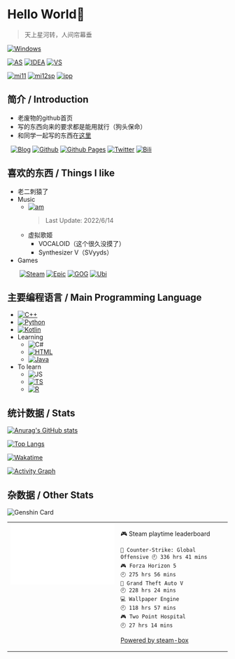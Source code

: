 # Hello World:wave:

> 天上星河转，人间帘幕垂

[![Windows](https://img.shields.io/badge/Windows-11-4e9eee?style=flat-square&logo=windows&logoColor=white)](https://www.microsoft.com/windows/windows-11)

[![AS](https://img.shields.io/badge/-Android%20Studio-3DDC84?logo=androidstudio&logoColor=white&style=flat-square)](https://developer.android.com/studio)
[![IDEA](https://img.shields.io/badge/-IntelliJ%20IDEA-000000?logo=intellijidea&logoColor=white&style=flat-square)](https://www.jetbrains.com/idea/)
[![VS](https://img.shields.io/badge/-Visual%20Studio-5C2D91?logo=visualstudio&logoColor=white&style=flat-square)](https://visualstudio.microsoft.com/)

[![mi11](https://img.shields.io/badge/Xiaomi-11-FF6900?logo=xiaomi&logoColor=white&style=flat-square)](https://www.mi.com/mi11)
[![mi12sp](https://img.shields.io/badge/Xiaomi-12S%20Pro-FF6900?logo=xiaomi&logoColor=white&style=flat-square)](https://www.mi.com/mi12s-pro)
[![ipp](https://img.shields.io/badge/iPad-Pro%2011%27-000000?logo=apple&logoColor=white&style=flat-square)](https://www.apple.com/ipad-pro/)


## 简介 / Introduction
- 老废物的github首页
- 写的东西向来的要求都是能用就行（狗头保命）
- 和同学一起写的东西在[这里](https://github.com/Two-Super-Boss)

&nbsp;&nbsp;[![Blog](https://img.shields.io/badge/-Blog-21759b?logo=wordpress&logoColor=white&style=flat-square)](http://110.40.165.70)&nbsp;[![Github](https://img.shields.io/badge/-GitHub-black?logo=GitHub&style=flat-square)](https://github.com/qhy040404)&nbsp;[![Github Pages](https://img.shields.io/badge/-GitHub%20Pages-black?logo=GitHubpages&style=flat-square)](https://qhy040404.github.io)&nbsp;[![Twitter](https://img.shields.io/badge/-Twitter-1da1f2?logo=Twitter&logoColor=white&style=flat-square)](https://twitter.com/qhy040404)&nbsp;[![Bili](https://img.shields.io/badge/-Bilibili-fb7299?logo=bilibili&logoColor=white&style=flat-square)](https://space.bilibili.com/297469854)

## 喜欢的东西 / Things I like
- 老二刺猿了
- Music
  - [![am](https://img.shields.io/badge/Apple%20Music-歌单-FA243C?logo=applemusic&logoColor=white&style=flat-square)](https://music.apple.com/cn/playlist/just-my-favorite/pl.u-8aAVZglHWya2xM)
    > Last Update: 2022/6/14
  - 虚拟歌姬  
    - VOCALOID（这个很久没摸了）
    - Synthesizer V（SVyyds）
- Games

&nbsp;&nbsp;&nbsp;&nbsp;&nbsp;&nbsp;
[![Steam](https://img.shields.io/badge/-Steam-000000?logo=steam&logoColor=white&style=flat-square)](https://steamcommunity.com/id/qhy7490)
[![Epic](https://img.shields.io/badge/-Epic-000000?logo=epicgames&logoColor=white&style=flat-square)](https://qhy040404.github.io/game)
[![GOG](https://img.shields.io/badge/-GOG%20Galaxy-000000?logo=gogdotcom&logoColor=white&style=flat-square)](https://qhy040404.github.io/game)
[![Ubi](https://img.shields.io/badge/-Ubisoft%20Connect-000000?logo=ubisoft&logoColor=white&style=flat-square)](https://qhy040404.github.io/game)

## 主要编程语言 / Main Programming Language
- [![C++](https://img.shields.io/badge/-C++-00599c?logo=cplusplus&logoColor=white&style=flat-square)](https://isocpp.org/)
- [![Python](https://img.shields.io/badge/-Python-3776ab?logo=python&logoColor=white&style=flat-square)](https://www.python.org/)
- [![Kotlin](https://img.shields.io/badge/-Kotlin-7f52ff?logo=kotlin&logoColor=white&style=flat-square)](https://kotlinlang.org/)
- Learning
  - ![C#](https://img.shields.io/badge/-C%23%20%2F%20C%20Sharp-239120?logo=csharp&logoColor=white&style=flat-square)
  - [![HTML](https://img.shields.io/badge/-HTML-E34F26?logo=html5&logoColor=white&style=flat-square)](https://html5.org/)
  - [![Java](https://img.shields.io/badge/-Java-007396?logo=java&logoColor=white&style=flat-square)](https://developer.oracle.com/java/)
- To learn
  - ![JS](https://img.shields.io/badge/-JavaScript-f7df1e?logo=javascript&logoColor=white&style=flat-square)
  - [![TS](https://img.shields.io/badge/-TypeScript-3178C6?logo=typescript&logoColor=white&style=flat-square)](https://www.typescriptlang.org/)
  - [![R](https://img.shields.io/badge/-R-276DC3?logo=r&logoColor=white&style=flat-square)](https://www.r-project.org/)

## 统计数据 / Stats
[![Anurag's GitHub stats](https://github-readme-stats-qhy040404.vercel.app/api?username=qhy040404&count_private=true&include_all_commits=true&show_icons=true&theme=dark)](https://github.com/qhy040404)

[![Top Langs](https://github-readme-stats-qhy040404.vercel.app/api/top-langs/?username=qhy040404&layout=compact&theme=dark&card_width=448&langs_count=10&exclude_repo=unlock-music)](https://github.com/qhy040404)

[![Wakatime](https://github-readme-stats-qhy040404.vercel.app/api/wakatime?username=qhy040404&langs_count=5&&theme=dark)](https://github.com/qhy040404)

[![Activity Graph](https://activity-graph.herokuapp.com/graph?username=qhy040404&theme=react-dark)](https://github.com/qhy040404)

## 杂数据 / Other Stats
![Genshin Card](https://genshin-card.getloli.com/rand/318490747.png)

<table>
<tr>
<td valign="top" width="50%">
<a href="https://github.com/qhy040404/github-stats">
 <img src="https://raw.githubusercontent.com/qhy040404/github-stats/master/generated/overview.svg#gh-dark-mode-only"/>
</a>
</td>
<td valign="top" width="50%">

<!-- steam-box start -->
🎮 Steam playtime leaderboard
```text
🔫 Counter-Strike: Global Offensive 🕘 336 hrs 41 mins
🎮 Forza Horizon 5                  🕘 275 hrs 56 mins
🚓 Grand Theft Auto V               🕘 228 hrs 24 mins
💻 Wallpaper Engine                 🕘 118 hrs 57 mins
🎮 Two Point Hospital               🕘 27 hrs 14 mins
```
<!-- Powered by https://github.com/YouEclipse/steam-box . -->
<!-- steam-box end -->

[Powered by steam-box](https://github.com/YouEclipse/steam-box)

</td>
</tr>
</table>
